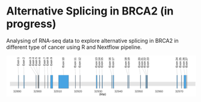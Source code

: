 # Alternative Splicing in BRCA2 (in progress)

Analysing  of RNA-seq data to explore alternative splicing in BRCA2 in different type of cancer using R and Nextflow pipeline.

<p align="center">
  <img src="figs/exons.jpg">
</p>
